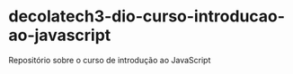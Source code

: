# decolatech3-dio-curso-introducao-ao-javascript
 Repositório sobre o curso de introdução ao JavaScript
